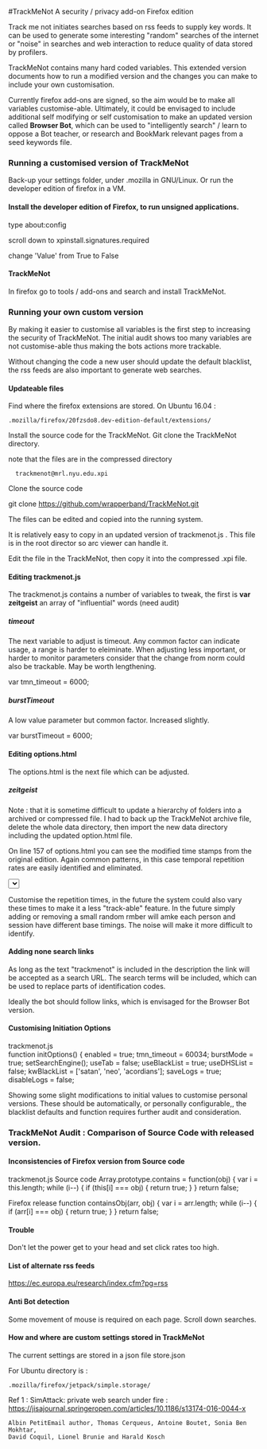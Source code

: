 #TrackMeNot
A security / privacy add-on Firefox edition

Track me not initiates searches based on rss feeds to supply key words. It can be used to generate some interesting "random" searches of the internet or "noise" in searches and web interaction to reduce quality of data stored by profilers.


TrackMeNot contains many hard coded variables. This extended version documents how to run a modified version and the changes you can make to include your own customisation.

Currently firefox add-ons are signed, so the aim would be to make all variables customise-able. Ultimately, it could be envisaged to include additional self modifying or self customisation to make an updated version called **Browser Bot**, which can be used to "intelligently search" / learn to oppose a Bot teacher, or research and BookMark relevant pages from a seed keywords file.

### Running a customised version of TrackMeNot

Back-up your settings folder, under .mozilla in GNU/Linux. Or run the developer edition of firefox in a VM.


#### Install the developer edition of Firefox, to run unsigned applications.

type about:config

scroll down to xpinstall.signatures.required 

change 'Value' from True to False

#### TrackMeNot

In firefox go to tools / add-ons and search and install TrackMeNot.  


### Running your own custom version

By making it easier to customise all variables is the first step to increasing the security of TrackMeNot. The initial audit shows too many variables are not customise-able thus making the bots actions more trackable.

Without changing the code a new user should update the default blacklist, the rss feeds are also important to generate web searches.

#### Updateable files

Find where the firefox extensions are stored. On Ubuntu 16.04 :

    .mozilla/firefox/20fzsdo8.dev-edition-default/extensions/


Install the source code for the TrackMeNot. Git clone the TrackMeNot directory.


note that the files are in the compressed directory

      trackmenot@mrl.nyu.edu.xpi


Clone the source code       
      
git clone https://github.com/wrapperband/TrackMeNot.git

The files can be edited and copied into the running system.


It is relatively easy to copy in an updated version of trackmenot.js . This file is in the root director so arc viewer can handle it.

Edit the file in the TrackMeNot, then copy it into the compressed .xpi file.

#### Editing trackmenot.js

The trackmenot.js contains a number of variables to tweak, the first is **var zeitgeist** an array of "influential" words (need audit) 

##### timeout

The next variable to adjust is timeout. Any common factor can indicate usage, a range is harder to eleiminate. When adjusting less important, or harder to monitor parameters consider that the change from norm could also be trackable. May be worth lengthening. 

var tmn_timeout = 6000;

##### burstTimeout

A low value parameter but common factor. Increased slightly.

var burstTimeout = 6000;


#### Editing options.html

The options.html is the next file which can be adjusted.

##### zeitgeist

Note : that it is sometime difficult to update a hierarchy of folders into a archived or compressed file. I had to back up the TrackMeNot archive file, delete the whole data directory, then import the new data directory including the updated option.html file. 

On line 157 of options.html you can see the modified time stamps from the  original edition. Again common patterns, in this case temporal repetition rates are easily identified and eliminated.

 <select id ="trackmenot-opt-timeout">
                                                        <option data-l10n-id="tmn.option.freq.10pm" id="t0" value="6000" > </option>
                                                        <option data-l10n-id="tmn.option.freq.5pm" id="t1" value="12000"  > </option>
                                                        <option data-l10n-id="tmn.option.freq.1pm" id="t2" value="60000"  > </option>
                                                        <option data-l10n-id="tmn.option.freq.30ph" id="t3" value="120000" > </option>
                                                        <option data-l10n-id="tmn.option.freq.10ph" id="t4" value="360000" > </option>
                                                        <option data-l10n-id="tmn.option.freq.1ph" id="t5" value="3600000"> </option>
</select>

Customise the repetition times, in the future the system could also vary these times to make it a less "track-able" feature. In the future simply adding or removing  a small random rmber will amke each person and session have different base timings. The noise will make it more difficult to identify. 

#### Adding none search links

As long as the text "trackmenot" is included in the description the link will be accepted as a search URL. The search terms will be included, which can be used to replace parts of identification codes.

Ideally the bot should follow links, which is envisaged for the Browser Bot version.


#### Customising Initiation Options  

trackmenot.js  
function initOptions() {
		enabled = true;
		tmn_timeout = 60034;
		burstMode = true;
		setSearchEngine();
		useTab = false;
		useBlackList = true;
		useDHSList = false;
		kwBlackList = ['satan', 'neo', 'acordians'];
		saveLogs = true;
		disableLogs = false;

Showing some slight modifications to initial values to customise personal versions. These should be automatically, or personally configurable,, the blacklist defaults and function requires further audit and consideration.

		
		
### TrackMeNot Audit : Comparison of Source Code with released version.  

#### Inconsistencies of Firefox version from Source code  

trackmenot.js 
Source code
Array.prototype.contains = function(obj) {
		var i = this.length;
		while (i--) {
			if (this[i] === obj) {
				return true;
			}
		}
return false;

Firefox release
	function containsObj(arr, obj) {
		var i = arr.length;
		while (i--) {
			if (arr[i] === obj) {
				return true;
			}
		}
		return false;



#### Trouble

Don't let the power get to your head and set click rates too high.

#### List of alternate rss feeds

https://ec.europa.eu/research/index.cfm?pg=rss

#### Anti Bot detection

Some movement of mouse is required on each page. Scroll down searches.

#### How and where are custom settings stored in TrackMeNot

The current settings are stored in a json file
    store.json

For Ubuntu directory is :

    .mozilla/firefox/jetpack/simple.storage/
    
 
 

Ref 1 : SimAttack: private web search under fire : https://jisajournal.springeropen.com/articles/10.1186/s13174-016-0044-x  

    Albin PetitEmail author, Thomas Cerqueus, Antoine Boutet, Sonia Ben Mokhtar, 
    David Coquil, Lionel Brunie and Harald Kosch

    


